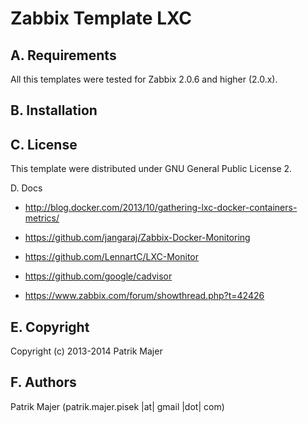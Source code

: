 Zabbix Template LXC
=========

A. Requirements
--

All this templates were tested for Zabbix 2.0.6 and higher (2.0.x).

B. Installation
--

C. License
--

This template were distributed under GNU General Public License 2.

D. Docs

* http://blog.docker.com/2013/10/gathering-lxc-docker-containers-metrics/

* https://github.com/jangaraj/Zabbix-Docker-Monitoring

* https://github.com/LennartC/LXC-Monitor

* https://github.com/google/cadvisor

* https://www.zabbix.com/forum/showthread.php?t=42426

E. Copyright
--

Copyright (c) 2013-2014 Patrik Majer
  
F.  Authors
--

Patrik Majer
      (patrik.majer.pisek |at| gmail |dot| com)
